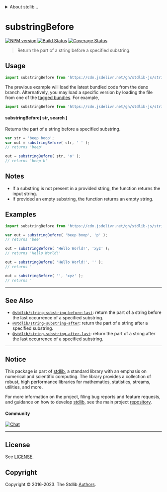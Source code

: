 <!--

@license Apache-2.0

Copyright (c) 2021 The Stdlib Authors.

Licensed under the Apache License, Version 2.0 (the "License");
you may not use this file except in compliance with the License.
You may obtain a copy of the License at

   http://www.apache.org/licenses/LICENSE-2.0

Unless required by applicable law or agreed to in writing, software
distributed under the License is distributed on an "AS IS" BASIS,
WITHOUT WARRANTIES OR CONDITIONS OF ANY KIND, either express or implied.
See the License for the specific language governing permissions and
limitations under the License.

-->


<details>
  <summary>
    About stdlib...
  </summary>
  <p>We believe in a future in which the web is a preferred environment for numerical computation. To help realize this future, we've built stdlib. stdlib is a standard library, with an emphasis on numerical and scientific computation, written in JavaScript (and C) for execution in browsers and in Node.js.</p>
  <p>The library is fully decomposable, being architected in such a way that you can swap out and mix and match APIs and functionality to cater to your exact preferences and use cases.</p>
  <p>When you use stdlib, you can be absolutely certain that you are using the most thorough, rigorous, well-written, studied, documented, tested, measured, and high-quality code out there.</p>
  <p>To join us in bringing numerical computing to the web, get started by checking us out on <a href="https://github.com/stdlib-js/stdlib">GitHub</a>, and please consider <a href="https://opencollective.com/stdlib">financially supporting stdlib</a>. We greatly appreciate your continued support!</p>
</details>

# substringBefore

[![NPM version][npm-image]][npm-url] [![Build Status][test-image]][test-url] [![Coverage Status][coverage-image]][coverage-url] <!-- [![dependencies][dependencies-image]][dependencies-url] -->

> Return the part of a string before a specified substring.

<!-- Section to include introductory text. Make sure to keep an empty line after the intro `section` element and another before the `/section` close. -->

<section class="intro">

</section>

<!-- /.intro -->

<!-- Package usage documentation. -->



<section class="usage">

## Usage

```javascript
import substringBefore from 'https://cdn.jsdelivr.net/gh/stdlib-js/string-substring-before@deno/mod.js';
```
The previous example will load the latest bundled code from the deno branch. Alternatively, you may load a specific version by loading the file from one of the [tagged bundles](https://github.com/stdlib-js/string-substring-before/tags). For example,

```javascript
import substringBefore from 'https://cdn.jsdelivr.net/gh/stdlib-js/string-substring-before@v0.1.1-deno/mod.js';
```

#### substringBefore( str, search )

Returns the part of a string before a specified substring.

```javascript
var str = 'beep boop';
var out = substringBefore( str, ' ' );
// returns 'beep'

out = substringBefore( str, 'o' );
// returns 'beep b'
```

</section>

<!-- /.usage -->

<!-- Package usage notes. Make sure to keep an empty line after the `section` element and another before the `/section` close. -->

<section class="notes">

## Notes

-   If a substring is not present in a provided string, the function returns the input string.
-   If provided an empty substring, the function returns an empty string.

</section>

<!-- /.notes -->

<!-- Package usage examples. -->

<section class="examples">

## Examples

<!-- eslint no-undef: "error" -->

```javascript
import substringBefore from 'https://cdn.jsdelivr.net/gh/stdlib-js/string-substring-before@deno/mod.js';

var out = substringBefore( 'beep boop', 'p' );
// returns 'bee'

out = substringBefore( 'Hello World!', 'xyz' );
// returns 'Hello World!'

out = substringBefore( 'Hello World!', '' );
// returns ''

out = substringBefore( '', 'xyz' );
// returns ''
```

</section>

<!-- /.examples -->

<!-- Section for describing a command-line interface. -->



<!-- Section to include cited references. If references are included, add a horizontal rule *before* the section. Make sure to keep an empty line after the `section` element and another before the `/section` close. -->

<section class="references">

</section>

<!-- /.references -->

<!-- Section for related `stdlib` packages. Do not manually edit this section, as it is automatically populated. -->

<section class="related">

* * *

## See Also

-   <span class="package-name">[`@stdlib/string-substring-before-last`][@stdlib/string/substring-before-last]</span><span class="delimiter">: </span><span class="description">return the part of a string before the last occurrence of a specified substring.</span>
-   <span class="package-name">[`@stdlib/string-substring-after`][@stdlib/string/substring-after]</span><span class="delimiter">: </span><span class="description">return the part of a string after a specified substring.</span>
-   <span class="package-name">[`@stdlib/string-substring-after-last`][@stdlib/string/substring-after-last]</span><span class="delimiter">: </span><span class="description">return the part of a string after the last occurrence of a specified substring.</span>

</section>

<!-- /.related -->

<!-- Section for all links. Make sure to keep an empty line after the `section` element and another before the `/section` close. -->


<section class="main-repo" >

* * *

## Notice

This package is part of [stdlib][stdlib], a standard library with an emphasis on numerical and scientific computing. The library provides a collection of robust, high performance libraries for mathematics, statistics, streams, utilities, and more.

For more information on the project, filing bug reports and feature requests, and guidance on how to develop [stdlib][stdlib], see the main project [repository][stdlib].

#### Community

[![Chat][chat-image]][chat-url]

---

## License

See [LICENSE][stdlib-license].


## Copyright

Copyright &copy; 2016-2023. The Stdlib [Authors][stdlib-authors].

</section>

<!-- /.stdlib -->

<!-- Section for all links. Make sure to keep an empty line after the `section` element and another before the `/section` close. -->

<section class="links">

[npm-image]: http://img.shields.io/npm/v/@stdlib/string-substring-before.svg
[npm-url]: https://npmjs.org/package/@stdlib/string-substring-before

[test-image]: https://github.com/stdlib-js/string-substring-before/actions/workflows/test.yml/badge.svg?branch=v0.1.1
[test-url]: https://github.com/stdlib-js/string-substring-before/actions/workflows/test.yml?query=branch:v0.1.1

[coverage-image]: https://img.shields.io/codecov/c/github/stdlib-js/string-substring-before/main.svg
[coverage-url]: https://codecov.io/github/stdlib-js/string-substring-before?branch=main

<!--

[dependencies-image]: https://img.shields.io/david/stdlib-js/string-substring-before.svg
[dependencies-url]: https://david-dm.org/stdlib-js/string-substring-before/main

-->

[chat-image]: https://img.shields.io/gitter/room/stdlib-js/stdlib.svg
[chat-url]: https://app.gitter.im/#/room/#stdlib-js_stdlib:gitter.im

[stdlib]: https://github.com/stdlib-js/stdlib

[stdlib-authors]: https://github.com/stdlib-js/stdlib/graphs/contributors

[cli-section]: https://github.com/stdlib-js/string-substring-before#cli
[cli-url]: https://github.com/stdlib-js/string-substring-before/tree/cli
[@stdlib/string-substring-before]: https://github.com/stdlib-js/string-substring-before/tree/main

[umd]: https://github.com/umdjs/umd
[es-module]: https://developer.mozilla.org/en-US/docs/Web/JavaScript/Guide/Modules

[deno-url]: https://github.com/stdlib-js/string-substring-before/tree/deno
[umd-url]: https://github.com/stdlib-js/string-substring-before/tree/umd
[esm-url]: https://github.com/stdlib-js/string-substring-before/tree/esm
[branches-url]: https://github.com/stdlib-js/string-substring-before/blob/main/branches.md

[stdlib-license]: https://raw.githubusercontent.com/stdlib-js/string-substring-before/main/LICENSE

[standard-streams]: https://en.wikipedia.org/wiki/Standard_streams

[mdn-regexp]: https://developer.mozilla.org/en-US/docs/Web/JavaScript/Guide/Regular_Expressions

<!-- <related-links> -->

[@stdlib/string/substring-before-last]: https://github.com/stdlib-js/string-substring-before-last/tree/deno

[@stdlib/string/substring-after]: https://github.com/stdlib-js/string-substring-after/tree/deno

[@stdlib/string/substring-after-last]: https://github.com/stdlib-js/string-substring-after-last/tree/deno

<!-- </related-links> -->

</section>

<!-- /.links -->
